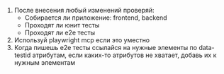 1. После внесения любый изменений проверяй:
   - Собирается ли приложение: frontend, backend
   - Проходят ли юнит тесты
   - Проходят ли e2e тесты
2. Используй playwright mcp если это уместно
3. Когда пишешь e2e тесты ссылайся на нужные элементы по data-testid атрибутам, если каких-то атрибутов не хватает, добавь их к нужным элементам